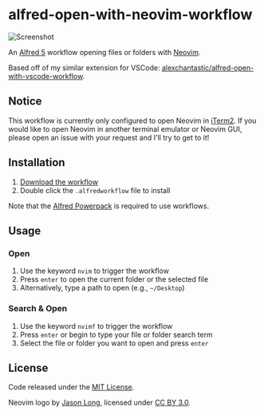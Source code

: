 # alfred-open-with-neovim-workflow

![Screenshot](https://github.com/alexchantastic/alfred-open-with-neovim-workflow/assets/604167/e3568d01-5bb3-4e71-9190-c2f823fa2d20)

An [Alfred 5](https://www.alfredapp.com/) workflow opening files or folders with [Neovim](https://neovim.io/).

Based off of my similar extension for VSCode: [alexchantastic/alfred-open-with-vscode-workflow](https://github.com/alexchantastic/alfred-open-with-vscode-workflow).

## Notice

This workflow is currently only configured to open Neovim in [iTerm2](https://iterm2.com/). If you would like to open Neovim in another terminal emulator or Neovim GUI, please open an issue with your request and I'll try to get to it!

## Installation

1. [Download the workflow](https://github.com/alexchantastic/alfred-open-with-neovim-workflow/releases/latest)
2. Double click the `.alfredworkflow` file to install

Note that the [Alfred Powerpack](https://www.alfredapp.com/powerpack/) is required to use workflows.

## Usage

### Open

1. Use the keyword `nvim` to trigger the workflow
2. Press `enter` to open the current folder or the selected file
3. Alternatively, type a path to open (e.g., `~/Desktop`)

### Search & Open

1. Use the keyword `nvimf` to trigger the workflow
2. Press `enter` or begin to type your file or folder search term
3. Select the file or folder you want to open and press `enter`

## License

Code released under the [MIT License](https://github.com/alexchantastic/alfred-open-with-neovim-workflow/blob/main/LICENSE).

Neovim logo by [Jason Long](https://twitter.com/jasonlong), licensed under [CC BY 3.0](https://creativecommons.org/licenses/by/3.0/).
